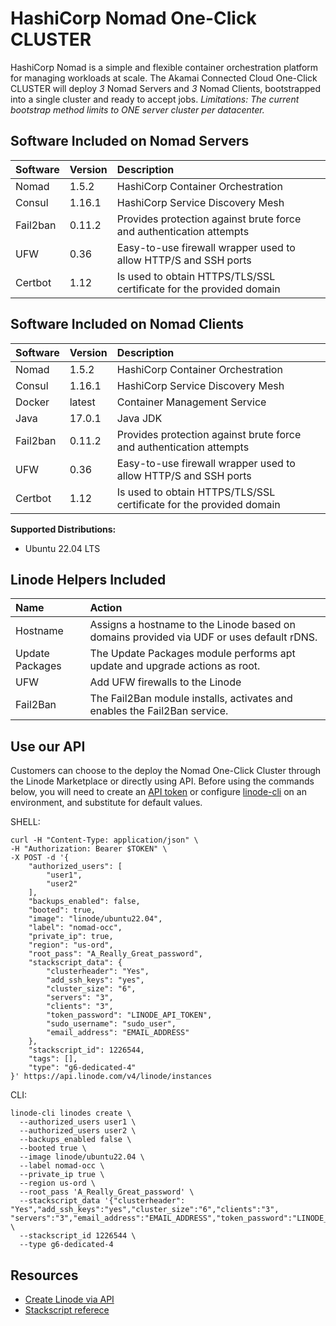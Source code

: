 # HashiCorp Nomad One-Click CLUSTER

HashiCorp Nomad is a simple and flexible container orchestration platform for managing workloads at scale. The Akamai Connected Cloud One-Click CLUSTER will deploy _3_ Nomad Servers and _3_ Nomad Clients, bootstrapped into a single cluster and ready to accept jobs. 
_Limitations: The current bootstrap method limits to ONE server cluster per datacenter._

## Software Included on Nomad Servers

| Software  | Version   | Description   |
| :---      | :----     | :---          |
| Nomad     | 1.5.2     | HashiCorp Container Orchestration |
| Consul    | 1.16.1     | HashiCorp Service Discovery Mesh |
| Fail2ban  | 0.11.2    | Provides protection against brute force and authentication attempts |
| UFW       | 0.36      | Easy-to-use firewall wrapper used to allow HTTP/S and SSH ports |
| Certbot   | 1.12      | Is used to obtain HTTPS/TLS/SSL certificate for the provided domain |

## Software Included on Nomad Clients 

| Software  | Version   | Description   |
| :---      | :----     | :---          |
| Nomad     | 1.5.2     | HashiCorp Container Orchestration |
| Consul    | 1.16.1    | HashiCorp Service Discovery Mesh |
| Docker    | latest    | Container Management Service |
| Java      | 17.0.1    | Java JDK |
| Fail2ban  | 0.11.2    | Provides protection against brute force and authentication attempts |
| UFW       | 0.36      | Easy-to-use firewall wrapper used to allow HTTP/S and SSH ports |
| Certbot   | 1.12      | Is used to obtain HTTPS/TLS/SSL certificate for the provided domain |

**Supported Distributions:**

- Ubuntu 22.04 LTS

## Linode Helpers Included

| Name  | Action  |
| :---  | :---    |
| Hostname   | Assigns a hostname to the Linode based on domains provided via UDF or uses default rDNS. | The Hostname module accepts a UDF to assign a FQDN and write to the `/etc/hosts` file. If no domain is provided the default `ip.linodeusercontent.com` rDNS will be used. For consistency, DNS and SSL configurations should use the Hostname generated `_domain` var when possible. |
| Update Packages   | The Update Packages module performs apt update and upgrade actions as root.  |
| UFW   | Add UFW firewalls to the Linode  | The UFW module will import a `ufw_rules.yml` provided in `roles/$APP/tasks` and enables the service.  |
| Fail2Ban   | The Fail2Ban module installs, activates and enables the Fail2Ban service.  |

## Use our API

Customers can choose to the deploy the Nomad One-Click Cluster through the Linode Marketplace or directly using API. Before using the commands below, you will need to create an [API token](https://www.linode.com/docs/products/tools/linode-api/get-started/#create-an-api-token) or configure [linode-cli](https://www.linode.com/products/cli/) on an environment, and substitute for default values.

SHELL:
```
curl -H "Content-Type: application/json" \
-H "Authorization: Bearer $TOKEN" \
-X POST -d '{
    "authorized_users": [
        "user1",
        "user2"
    ],
    "backups_enabled": false,
    "booted": true,
    "image": "linode/ubuntu22.04",
    "label": "nomad-occ",
    "private_ip": true,
    "region": "us-ord",
    "root_pass": "A_Really_Great_password",
    "stackscript_data": {
        "clusterheader": "Yes",
        "add_ssh_keys": "yes",
        "cluster_size": "6",
        "servers": "3",
        "clients": "3",
        "token_password": "LINODE_API_TOKEN",
        "sudo_username": "sudo_user",
        "email_address": "EMAIL_ADDRESS"
    },
    "stackscript_id": 1226544,
    "tags": [],
    "type": "g6-dedicated-4"
}' https://api.linode.com/v4/linode/instances
```
CLI:
```
linode-cli linodes create \
  --authorized_users user1 \
  --authorized_users user2 \
  --backups_enabled false \
  --booted true \
  --image linode/ubuntu22.04 \
  --label nomad-occ \
  --private_ip true \
  --region us-ord \
  --root_pass 'A_Really_Great_password' \
  --stackscript_data '{"clusterheader": "Yes","add_ssh_keys":"yes","cluster_size":"6","clients":"3", "servers":"3","email_address":"EMAIL_ADDRESS","token_password":"LINODE_API_TOKEN","sudo_username":"user1"}' \
  --stackscript_id 1226544 \
  --type g6-dedicated-4
```

## Resources

- [Create Linode via API](https://www.linode.com/docs/api/linode-instances/#linode-create)
- [Stackscript referece](https://www.linode.com/docs/guides/writing-scripts-for-use-with-linode-stackscripts-a-tutorial/#user-defined-fields-udfs)
